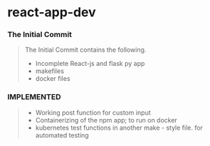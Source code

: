 # react-app-dev


### The Initial Commit

> The Initial Commit contains the following.
> - Incomplete React-js and flask py app
> - makefiles
> - docker files


### IMPLEMENTED

> - Working post function for custom input
> - Containerizing of the npm app; to run on docker
> - kubernetes test functions in another make - style file. for automated testing

